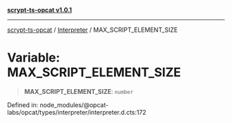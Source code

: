 [**scrypt-ts-opcat v1.0.1**](../../../README.md)

***

[scrypt-ts-opcat](../../../README.md) / [Interpreter](../README.md) / MAX\_SCRIPT\_ELEMENT\_SIZE

# Variable: MAX\_SCRIPT\_ELEMENT\_SIZE

> **MAX\_SCRIPT\_ELEMENT\_SIZE**: `number`

Defined in: node\_modules/@opcat-labs/opcat/types/interpreter/interpreter.d.cts:172
